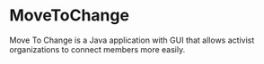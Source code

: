# MoveToChange
Move To Change is a Java application with GUI that allows activist organizations to connect members more easily.
